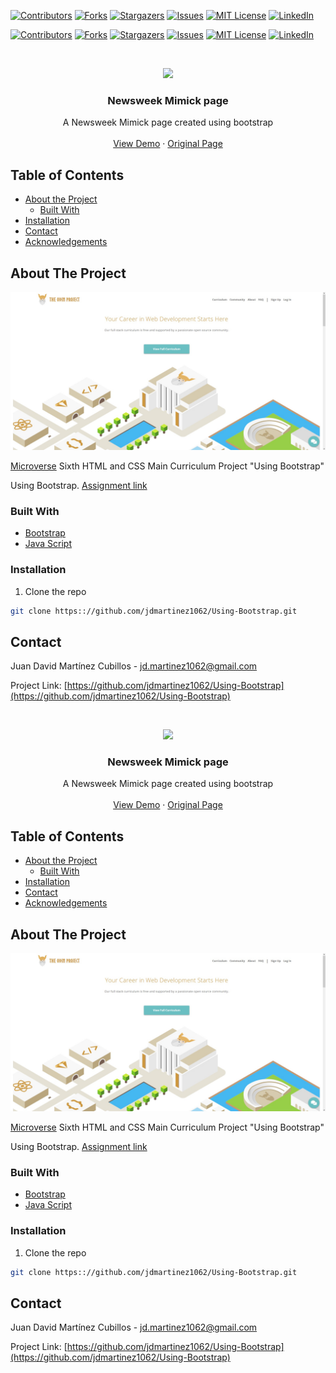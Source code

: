 <!--
*** Thanks for checking out this README Template. If you have a suggestion that would
*** make this better, please fork the repo and create a pull request or simply open
*** an issue with the tag "enhancement".
*** Thanks again! Now go create something AMAZING! :D
-->

<!-- PROJECT SHIELDS -->
<!--
*** I'm using markdown "reference style" links for readability.
*** Reference links are enclosed in brackets [ ] instead of parentheses ( ).
*** See the bottom of this document for the declaration of the reference variables
*** for contributors-url, forks-url, etc. This is an optional, concise syntax you may use.
*** https://www.markdownguide.org/basic-syntax/#reference-style-links
-->

[![Contributors][contributors-shield]][contributors-url]
[![Forks][forks-shield]][forks-url]
[![Stargazers][stars-shield]][stars-url]
[![Issues][issues-shield]][issues-url]
[![MIT License][license-shield]][license-url]
[![LinkedIn][linkedin-shield]][linkedin-url]<!--
*** Thanks for checking out this README Template. If you have a suggestion that would
*** make this better, please fork the repo and create a pull request or simply open
*** an issue with the tag "enhancement".
*** Thanks again! Now go create something AMAZING! :D
-->

<!-- PROJECT SHIELDS -->
<!--
*** I'm using markdown "reference style" links for readability.
*** Reference links are enclosed in brackets [ ] instead of parentheses ( ).
*** See the bottom of this document for the declaration of the reference variables
*** for contributors-url, forks-url, etc. This is an optional, concise syntax you may use.
*** https://www.markdownguide.org/basic-syntax/#reference-style-links
-->

[![Contributors][contributors-shield]][contributors-url]
[![Forks][forks-shield]][forks-url]
[![Stargazers][stars-shield]][stars-url]
[![Issues][issues-shield]][issues-url]
[![MIT License][license-shield]][license-url]
[![LinkedIn][linkedin-shield]][linkedin-url]

<!-- PROJECT LOGO -->
<br />
<p align="center">
  <a href="https://github.com/othneildrew/Best-README-Template">
    <img src="logo.svg">

  </a>

  <h3 align="center">Newsweek Mimick page</h3>

  <p align="center">
    A Newsweek Mimick page created using bootstrap
    <br />
    <br />
    <a href="https://rawcdn.githack.com/jdmartinez1062/Using-Bootstrap/86278d5883f4d9464dc45b5e785f81a08bcaabe1/index.HTML">View Demo</a>
    ·
    <a href="https://www.newsweek.com/">Original Page</a>
    
  </p>
</p>

<!-- TABLE OF CONTENTS -->

## Table of Contents

- [About the Project](#about-the-project)
  - [Built With](#built-with)
- [Installation](#installation)
- [Contact](#contact)
- [Acknowledgements](#acknowledgements)

<!-- ABOUT THE PROJECT -->

## About The Project

[![Product Name Screen Shot][product-screenshot]](https://rawcdn.githack.com/jdmartinez1062/Using-Bootstrap/86278d5883f4d9464dc45b5e785f81a08bcaabe1/index.HTML)

[Microverse](https://www.microverse.org/) Sixth HTML and CSS Main Curriculum Project "Using Bootstrap"

Using Bootstrap. [Assignment link](https://www.theodinproject.com/courses/html5-and-css3/lessons/using-bootstrap)


### Built With



- [Bootstrap](https://getbootstrap.com)
- [Java Script](https://www.javascript.com/)



### Installation

1. Clone the repo

```sh
git clone https:://github.com/jdmartinez1062/Using-Bootstrap.git
```


<!-- CONTACT -->

## Contact

Juan David Martínez Cubillos - jd.martinez1062@gmail.com

Project Link: [https://github.com/jdmartinez1062/Using-Bootstrap](https://github.com/jdmartinez1062/Using-Bootstrap)

<!-- ACKNOWLEDGEMENTS -->


<!-- MARKDOWN LINKS & IMAGES -->
<!-- https://www.markdownguide.org/basic-syntax/#reference-style-links -->

[contributors-shield]: https://img.shields.io/github/contributors/jdmartinez1062/Using-Bootstrap.svg?style=flat-square
[contributors-url]: https://github.com/jdmartinez1062/Using-Bootstrap/graphs/contributors
[forks-shield]: https://img.shields.io/github/forks/jdmartinez1062/Using-Bootstrap.svg?style=flat-square
[forks-url]: https://github.com/jdmartinez1062/Using-Bootstrap/network/members
[stars-shield]: https://img.shields.io/github/stars/jdmartinez1062/Using-Bootstrap.svg?style=flat-square
[stars-url]: https://github.com/jdmartinez1062/Using-Bootstrap/stargazers
[issues-shield]: https://img.shields.io/github/issues/jdmartinez1062/Using-Bootstrap.svg?style=flat-square
[issues-url]: https://github.com/jdmartinez1062/Using-Bootstrap/issues
[license-shield]: https://img.shields.io/github/license/jdmartinez1062/Using-Bootstrap.svg?style=flat-square
[license-url]: https://github.com/jdmartinez1062/Using-Bootstrap/blob/master/LICENSE.txt
[linkedin-shield]: https://img.shields.io/badge/-LinkedIn-black.svg?style=flat-square&logo=linkedin&colorB=555
[linkedin-url]: https://linkedin.com/in/othneildrew
[product-screenshot]: finished-screenshot.jpg


<!-- PROJECT LOGO -->
<br />
<p align="center">
  <a href="https://github.com/othneildrew/Best-README-Template">
    <img src="logo.svg">

  </a>

  <h3 align="center">Newsweek Mimick page</h3>

  <p align="center">
    A Newsweek Mimick page created using bootstrap
    <br />
    <br />
    <a href="https://rawcdn.githack.com/jdmartinez1062/Using-Bootstrap/86278d5883f4d9464dc45b5e785f81a08bcaabe1/index.HTML">View Demo</a>
    ·
    <a href="https://www.newsweek.com/">Original Page</a>
    
  </p>
</p>

<!-- TABLE OF CONTENTS -->

## Table of Contents

- [About the Project](#about-the-project)
  - [Built With](#built-with)
- [Installation](#installation)
- [Contact](#contact)
- [Acknowledgements](#acknowledgements)

<!-- ABOUT THE PROJECT -->

## About The Project

[![Product Name Screen Shot][product-screenshot]](https://rawcdn.githack.com/jdmartinez1062/Using-Bootstrap/86278d5883f4d9464dc45b5e785f81a08bcaabe1/index.HTML)

[Microverse](https://www.microverse.org/) Sixth HTML and CSS Main Curriculum Project "Using Bootstrap"

Using Bootstrap. [Assignment link](https://www.theodinproject.com/courses/html5-and-css3/lessons/using-bootstrap)


### Built With



- [Bootstrap](https://getbootstrap.com)
- [Java Script](https://www.javascript.com/)



### Installation

1. Clone the repo

```sh
git clone https:://github.com/jdmartinez1062/Using-Bootstrap.git
```


<!-- CONTACT -->

## Contact

Juan David Martínez Cubillos - jd.martinez1062@gmail.com

Project Link: [https://github.com/jdmartinez1062/Using-Bootstrap](https://github.com/jdmartinez1062/Using-Bootstrap)

<!-- ACKNOWLEDGEMENTS -->


<!-- MARKDOWN LINKS & IMAGES -->
<!-- https://www.markdownguide.org/basic-syntax/#reference-style-links -->

[contributors-shield]: https://img.shields.io/github/contributors/jdmartinez1062/Using-Bootstrap.svg?style=flat-square
[contributors-url]: https://github.com/jdmartinez1062/Using-Bootstrap/graphs/contributors
[forks-shield]: https://img.shields.io/github/forks/jdmartinez1062/Using-Bootstrap.svg?style=flat-square
[forks-url]: https://github.com/jdmartinez1062/Using-Bootstrap/network/members
[stars-shield]: https://img.shields.io/github/stars/jdmartinez1062/Using-Bootstrap.svg?style=flat-square
[stars-url]: https://github.com/jdmartinez1062/Using-Bootstrap/stargazers
[issues-shield]: https://img.shields.io/github/issues/jdmartinez1062/Using-Bootstrap.svg?style=flat-square
[issues-url]: https://github.com/jdmartinez1062/Using-Bootstrap/issues
[license-shield]: https://img.shields.io/github/license/jdmartinez1062/Using-Bootstrap.svg?style=flat-square
[license-url]: https://github.com/jdmartinez1062/Using-Bootstrap/blob/master/LICENSE.txt
[linkedin-shield]: https://img.shields.io/badge/-LinkedIn-black.svg?style=flat-square&logo=linkedin&colorB=555
[linkedin-url]: https://linkedin.com/in/othneildrew
[product-screenshot]: finished-screenshot.jpg
